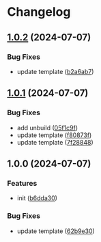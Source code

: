 # Changelog

## [1.0.2](https://github.com/polyrepos/pure-functions/compare/v1.0.1...v1.0.2) (2024-07-07)


### Bug Fixes

* update template ([b2a6ab7](https://github.com/polyrepos/pure-functions/commit/b2a6ab71920840134d432ef3f2db2f19fa41d785))

## [1.0.1](https://github.com/polyrepos/pure-functions/compare/v1.0.0...v1.0.1) (2024-07-07)


### Bug Fixes

* add unbuild ([05f1c9f](https://github.com/polyrepos/pure-functions/commit/05f1c9fcd1aa6f6abad92c66a514ae70adaa88e1))
* update template ([f80873f](https://github.com/polyrepos/pure-functions/commit/f80873f6f93ab65225f0120b61403eb6f0898df7))
* update template ([7f28848](https://github.com/polyrepos/pure-functions/commit/7f288488f167a29329ec40edaa0dba330f855abb))

## 1.0.0 (2024-07-07)


### Features

* init ([b6dda30](https://github.com/polyrepos/pure-functions/commit/b6dda3008b57d7d3fb61823952103485c83d962a))


### Bug Fixes

* update template ([62b9e30](https://github.com/polyrepos/pure-functions/commit/62b9e308dd5283e02c11adf9df85f58d9c6a2910))
